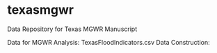 # texasmgwr
Data Repository for Texas MGWR Manuscript

Data for MGWR Analysis: TexasFloodIndicators.csv
Data Construction: 
